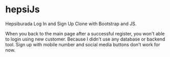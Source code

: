 # hepsiJs
Hepsiburada Log In and Sign Up Clone with Bootstrap and JS.


When you back to the main page after a successful register, you won't able to login using new customer. Because I didn't use any database or backend tool.
Sign up with mobile number and social media buttons don't work for now.